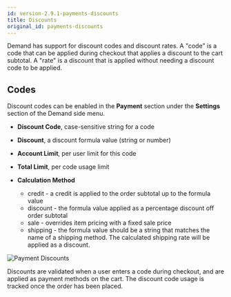 ```yaml
---
id: version-2.9.1-payments-discounts
title: Discounts
original_id: payments-discounts
---
```


Demand has support for discount codes and discount rates.  A "code" is a code that can be applied during checkout that applies a discount to the cart subtotal.  A "rate" is a discount that is applied without needing a discount code to be applied.

## Codes

Discount codes can be enabled in the **Payment** section under the <i class="rui font-icon fa fa-cog"></i> **Settings** section of the Demand side menu.

- **Discount Code**, case-sensitive string for a code

- **Discount**, a discount formula value (string or number)

- **Account Limit**, per user limit for this code

- **Total Limit**, per code usage limit

- **Calculation Method**
  - credit - a credit is applied to the order subtotal up to the formula value
  - discount - the formula value applied as a percentage discount off order subtotal
  - sale - overrides item pricing with a fixed sale price
  - shipping - the formula value should be a string that matches the name of a shipping method. The calculated shipping rate will be applied as a discount.

![](/assets/admin-dashboard-payments-discounts-catalyst.png "Payment Discounts")

Discounts are validated when a user enters a code during checkout, and are applied as payment methods on the cart. The discount code usage is tracked once the order has been placed.
